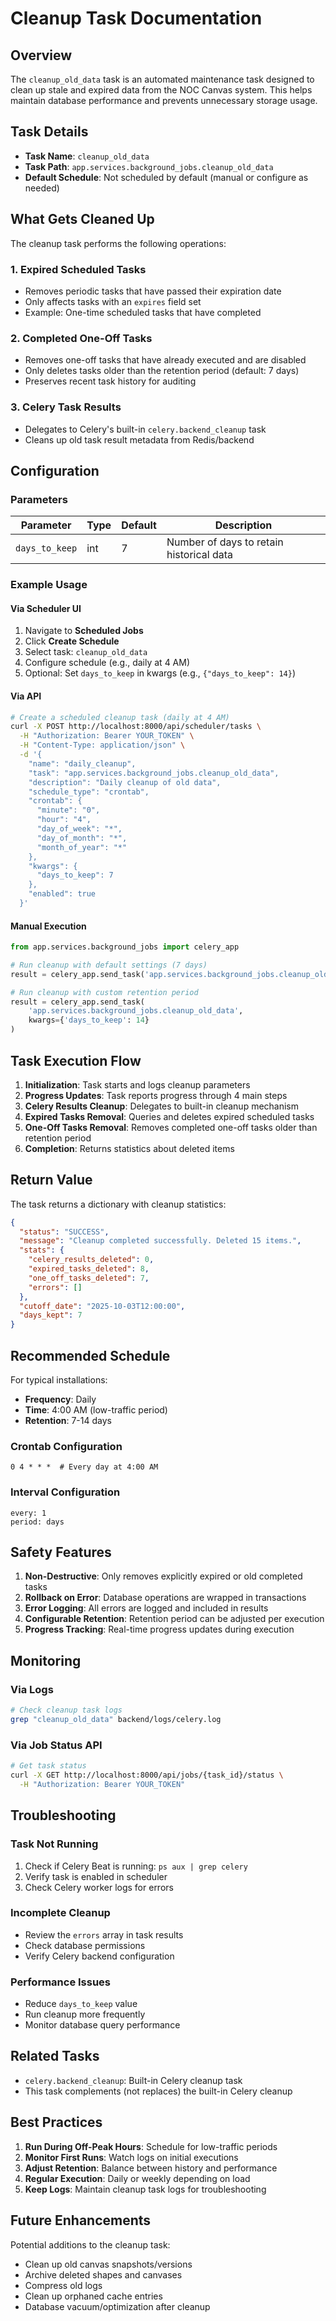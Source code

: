 # Cleanup Task Documentation

## Overview

The `cleanup_old_data` task is an automated maintenance task designed to clean up stale and expired data from the NOC Canvas system. This helps maintain database performance and prevents unnecessary storage usage.

## Task Details

- **Task Name**: `cleanup_old_data`
- **Task Path**: `app.services.background_jobs.cleanup_old_data`
- **Default Schedule**: Not scheduled by default (manual or configure as needed)

## What Gets Cleaned Up

The cleanup task performs the following operations:

### 1. **Expired Scheduled Tasks**
- Removes periodic tasks that have passed their expiration date
- Only affects tasks with an `expires` field set
- Example: One-time scheduled tasks that have completed

### 2. **Completed One-Off Tasks**
- Removes one-off tasks that have already executed and are disabled
- Only deletes tasks older than the retention period (default: 7 days)
- Preserves recent task history for auditing

### 3. **Celery Task Results**
- Delegates to Celery's built-in `celery.backend_cleanup` task
- Cleans up old task result metadata from Redis/backend

## Configuration

### Parameters

| Parameter | Type | Default | Description |
|-----------|------|---------|-------------|
| `days_to_keep` | int | 7 | Number of days to retain historical data |

### Example Usage

#### Via Scheduler UI
1. Navigate to **Scheduled Jobs**
2. Click **Create Schedule**
3. Select task: `cleanup_old_data`
4. Configure schedule (e.g., daily at 4 AM)
5. Optional: Set `days_to_keep` in kwargs (e.g., `{"days_to_keep": 14}`)

#### Via API

```bash
# Create a scheduled cleanup task (daily at 4 AM)
curl -X POST http://localhost:8000/api/scheduler/tasks \
  -H "Authorization: Bearer YOUR_TOKEN" \
  -H "Content-Type: application/json" \
  -d '{
    "name": "daily_cleanup",
    "task": "app.services.background_jobs.cleanup_old_data",
    "description": "Daily cleanup of old data",
    "schedule_type": "crontab",
    "crontab": {
      "minute": "0",
      "hour": "4",
      "day_of_week": "*",
      "day_of_month": "*",
      "month_of_year": "*"
    },
    "kwargs": {
      "days_to_keep": 7
    },
    "enabled": true
  }'
```

#### Manual Execution

```python
from app.services.background_jobs import celery_app

# Run cleanup with default settings (7 days)
result = celery_app.send_task('app.services.background_jobs.cleanup_old_data')

# Run cleanup with custom retention period
result = celery_app.send_task(
    'app.services.background_jobs.cleanup_old_data',
    kwargs={'days_to_keep': 14}
)
```

## Task Execution Flow

1. **Initialization**: Task starts and logs cleanup parameters
2. **Progress Updates**: Task reports progress through 4 main steps
3. **Celery Results Cleanup**: Delegates to built-in cleanup mechanism
4. **Expired Tasks Removal**: Queries and deletes expired scheduled tasks
5. **One-Off Tasks Removal**: Removes completed one-off tasks older than retention period
6. **Completion**: Returns statistics about deleted items

## Return Value

The task returns a dictionary with cleanup statistics:

```json
{
  "status": "SUCCESS",
  "message": "Cleanup completed successfully. Deleted 15 items.",
  "stats": {
    "celery_results_deleted": 0,
    "expired_tasks_deleted": 8,
    "one_off_tasks_deleted": 7,
    "errors": []
  },
  "cutoff_date": "2025-10-03T12:00:00",
  "days_kept": 7
}
```

## Recommended Schedule

For typical installations:

- **Frequency**: Daily
- **Time**: 4:00 AM (low-traffic period)
- **Retention**: 7-14 days

### Crontab Configuration
```
0 4 * * *  # Every day at 4:00 AM
```

### Interval Configuration
```
every: 1
period: days
```

## Safety Features

1. **Non-Destructive**: Only removes explicitly expired or old completed tasks
2. **Rollback on Error**: Database operations are wrapped in transactions
3. **Error Logging**: All errors are logged and included in results
4. **Configurable Retention**: Retention period can be adjusted per execution
5. **Progress Tracking**: Real-time progress updates during execution

## Monitoring

### Via Logs

```bash
# Check cleanup task logs
grep "cleanup_old_data" backend/logs/celery.log
```

### Via Job Status API

```bash
# Get task status
curl -X GET http://localhost:8000/api/jobs/{task_id}/status \
  -H "Authorization: Bearer YOUR_TOKEN"
```

## Troubleshooting

### Task Not Running

1. Check if Celery Beat is running: `ps aux | grep celery`
2. Verify task is enabled in scheduler
3. Check Celery worker logs for errors

### Incomplete Cleanup

- Review the `errors` array in task results
- Check database permissions
- Verify Celery backend configuration

### Performance Issues

- Reduce `days_to_keep` value
- Run cleanup more frequently
- Monitor database query performance

## Related Tasks

- `celery.backend_cleanup`: Built-in Celery cleanup task
- This task complements (not replaces) the built-in Celery cleanup

## Best Practices

1. **Run During Off-Peak Hours**: Schedule for low-traffic periods
2. **Monitor First Runs**: Watch logs on initial executions
3. **Adjust Retention**: Balance between history and performance
4. **Regular Execution**: Daily or weekly depending on load
5. **Keep Logs**: Maintain cleanup task logs for troubleshooting

## Future Enhancements

Potential additions to the cleanup task:

- Clean up old canvas snapshots/versions
- Archive deleted shapes and canvases
- Compress old logs
- Clean up orphaned cache entries
- Database vacuum/optimization after cleanup
